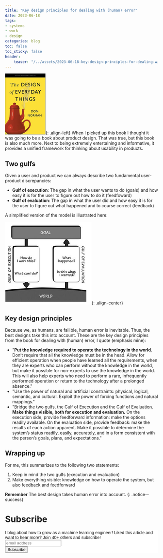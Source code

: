 ```yaml
---
title: "Key design principles for dealing with (human) error"
date: 2023-06-18
tags:
- systems
- work
- design
categories: blog
toc: false
toc_sticky: false
header:
    teaser: "/../assets/2023-06-18-key-design-principles-for-dealing-with-human-error/2023-06-18-17-52-52.png"
---
```

<!-- ctrl + alt + v -->

<img src="/assets/2023-06-18-key-design-principles-for-dealing-with-human-error/2023-06-18-18-30-42.png" style="max-height: 200px">{: .align-left} 
When I picked up this book I thought it was going to be a book about product design. That was true, but this book is also much more. Next to being extremely entertaining and informative, it provides a unified framework for thinking about usability in products. 

## Two gulfs

Given a user and product we can always describe two fundamental user-product discrepancies: 

* **Gulf of execution**: The gap in what the user wants to do (goals) and how easy it is for the user to figure out how to do it (feedfoward)
* **Gulf of evaluation**: The gap in what the user did and how easy it is for the user to figure out what happened and to course correct (feedback)

A simplified version of the model is illustrated here:

![](/../assets/2023-06-18-key-design-principles-for-dealing-with-human-error/2023-06-18-17-59-33.png){: .align-center}

## Key design principles

Because we, as humans, are fallible, human error is inevitable. Thus, the best designs take this into account. These are the key design principles from the book for dealing with (human) error, I quote (emphasis mine): 

* "**Put the knowledge required to operate the technology in the world**. Don’t require that all the knowledge must be in the head. Allow for efficient operation when people have learned all the requirements, when they are experts who can perform without the knowledge in the world, but make it possible for non-experts to use the knowledge in the world. This will also help experts who need to perform a rare, infrequently performed operation or return to the technology after a prolonged absence."
* "Use the power of natural and artificial constraints: physical, logical, semantic, and cultural. Exploit the power of forcing functions and natural mappings."
* "Bridge the two gulfs, the Gulf of Execution and the Gulf of Evaluation. **Make things visible, both for execution and evaluation.** On the execution side, provide feedforward information: make the options readily available. On the evaluation side, provide feedback: make the results of each action apparent. Make it possible to determine the system’s status readily, easily, accurately, and in a form consistent with the person’s goals, plans, and expectations."

## Wrapping up

For me, this summarizes to the following two statements: 

1. Keep in mind the two gulfs (execution and evaluation)
2. Make everything visible: knowledge on how to operate the system, but also feedback and feedforward

**Remember** The best design takes human error into account.
{: .notice--success}

# Subscribe
<!-- Begin Mailchimp Signup Form -->
<link href="//cdn-images.mailchimp.com/embedcode/horizontal-slim-10_7.css" rel="stylesheet" type="text/css">
<style type="text/css">
#mc_embed_signup{background:#fff; clear:left; font:14px Helvetica,Arial,sans-serif; width:100%;}
/* Add your own Mailchimp form style overrides in your site stylesheet or in this style block.
    We recommend moving this block and the preceding CSS link to the HEAD of your HTML file. */
</style>
<div id="mc_embed_signup">
<form action="https://gmail.us3.list-manage.com/subscribe/post?u=92fe86c389878585bc87837e8&amp;id=50543deff9" method="post" id="mc-embedded-subscribe-form" name="mc-embedded-subscribe-form" class="validate" target="_blank" novalidate>
    <div id="mc_embed_signup_scroll">
<label for="mce-EMAIL">I blog about how to grow as a machine learning engineer! Liked this article and want to hear more? Join 40+ others and subscribe!</label>
<input type="email" value="" name="EMAIL" class="email" id="mce-EMAIL" placeholder="email address" required>
    <!-- real people should not fill this in and expect good things - do not remove this or risk form bot signups-->
    <div style="position: absolute; left: -5000px;" aria-hidden="true"><input type="text" name="b_92fe86c389878585bc87837e8_50543deff9" tabindex="-1" value=""></div>
    <div class="clear"><input type="submit" value="Subscribe" name="subscribe" id="mc-embedded-subscribe" class="button"></div>
    </div>
</form>
</div>
<!--End mc_embed_signup-->
    
